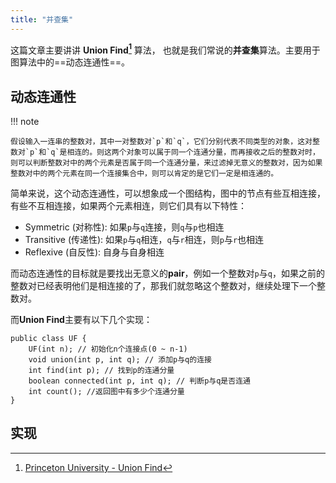 ```yaml
---
title: "并查集"
---
```


这篇文章主要讲讲 **Union Find[^1]** 算法， 也就是我们常说的**并查集**算法。主要用于图算法中的==动态连通性==。

## 动态连通性

!!! note
    
    假设输入一连串的整数对，其中一对整数对`p`和`q`，它们分别代表不同类型的对象，这对整数对`p`和`q`是相连的。则这两个对象可以属于同一个连通分量，而再接收之后的整数对时，则可以判断整数对中的两个元素是否属于同一个连通分量，来过滤掉无意义的整数对，因为如果整数对中的两个元素在同一个连接集合中，则可以肯定的是它们一定是相连通的。

简单来说，这个动态连通性，可以想象成一个图结构，图中的节点有些互相连接，有些不互相连接，如果两个元素相连，则它们具有以下特性：

* Symmetric (对称性): 如果`p`与`q`连接，则`q`与`p`也相连
* Transitive (传递性): 如果`p`与`q`相连，`q`与`r`相连，则`p`与`r`也相连
* Reflexive (自反性): 自身与自身相连

而动态连通性的目标就是要找出无意义的**pair**，例如一个整数对`p`与`q`，如果之前的整数对已经表明他们是相连接的了，那我们就忽略这个整数对，继续处理下一个整数对。

而**Union Find**主要有以下几个实现：

``` title="Union Find Pseudo Code"
public class UF {
    UF(int n); // 初始化n个连接点(0 ~ n-1)
    void union(int p, int q); // 添加p与q的连接
    int find(int p); // 找到p的连通分量
    boolean connected(int p, int q); // 判断p与q是否连通
    int count(); //返回图中有多少个连通分量
}
```

## 实现


[^1]: [Princeton University - Union Find](https://algs4.cs.princeton.edu/15uf/)